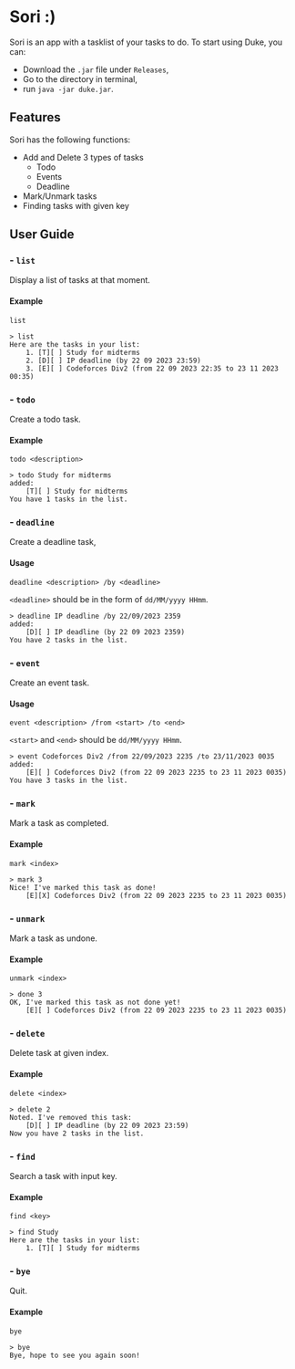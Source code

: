 # Sori :)

Sori is an app with a tasklist of your tasks to do. To start using Duke, you can:

- Download the `.jar` file under `Releases`,
- Go to the directory in terminal,
- run `java -jar duke.jar`.

## Features 

Sori has the following functions:

* Add and Delete 3 types of tasks
    * Todo
    * Events
    * Deadline
* Mark/Unmark tasks
* Finding tasks with given key

## User Guide 

### - `list`

Display a list of tasks at that moment.

#### Example

`list`

```
> list
Here are the tasks in your list:
    1. [T][ ] Study for midterms
	2. [D][ ] IP deadline (by 22 09 2023 23:59)
	3. [E][ ] Codeforces Div2 (from 22 09 2023 22:35 to 23 11 2023 00:35)
```

### - `todo`

Create a todo task.

#### Example

`todo <description>`

```
> todo Study for midterms
added:
	[T][ ] Study for midterms
You have 1 tasks in the list.
```

### - `deadline`

Create a deadline task,

#### Usage

`deadline <description> /by <deadline>`

`<deadline>` should be in the form of `dd/MM/yyyy HHmm`.

```
> deadline IP deadline /by 22/09/2023 2359
added:
	[D][ ] IP deadline (by 22 09 2023 2359)
You have 2 tasks in the list.
```

### - `event`

Create an event task.

#### Usage

`event <description> /from <start> /to <end>`

`<start>` and `<end>` should be `dd/MM/yyyy HHmm`.

```
> event Codeforces Div2 /from 22/09/2023 2235 /to 23/11/2023 0035
added:
	[E][ ] Codeforces Div2 (from 22 09 2023 2235 to 23 11 2023 0035)
You have 3 tasks in the list.
```


### - `mark`

Mark a task as completed.

#### Example

`mark <index>`

```
> mark 3
Nice! I've marked this task as done!
	[E][X] Codeforces Div2 (from 22 09 2023 2235 to 23 11 2023 0035)
```


### - `unmark`

Mark a task as undone.

#### Example

`unmark <index>`

```
> done 3
OK, I've marked this task as not done yet!
	[E][ ] Codeforces Div2 (from 22 09 2023 2235 to 23 11 2023 0035)
```


### - `delete`

Delete task at given index.

#### Example

`delete <index>`

```
> delete 2
Noted. I've removed this task:
	[D][ ] IP deadline (by 22 09 2023 23:59)
Now you have 2 tasks in the list.
```

### - `find`

Search a task with input key.

#### Example

`find <key>`

```
> find Study
Here are the tasks in your list:
	1. [T][ ] Study for midterms

```

### - `bye`

Quit.

#### Example

`bye`

```
> bye
Bye, hope to see you again soon!
```